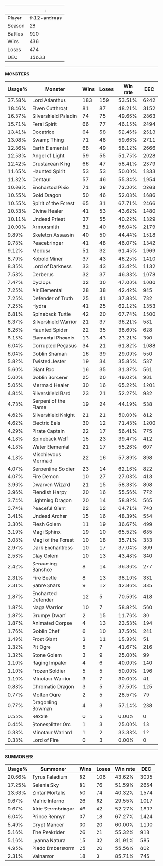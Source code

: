 .|.
|-|-
Player|th12-andreas
Season|28
Battles|910
Wins|436
Loses|474
DEC|15633

---
**MONSTERS**

Usage%|Monster|Wins|Loses|Win rate|DEC|
-|-|-|-|-|-|
37.58%|Lord Arianthus|183|159|53.51%|6242|
18.46%|Elven Cutthroat|81|87|48.21%|3152|
16.37%|Silvershield Paladin|74|75|49.66%|2863|
15.71%|Feral Spirit|66|77|46.15%|2494|
13.41%|Cocatrice|64|58|52.46%|2513|
13.08%|Swamp Thing|71|48|59.66%|2711|
12.86%|Earth Elemental|68|49|58.12%|2666|
12.53%|Angel of Light|59|55|51.75%|2028|
12.42%|Crustacean King|66|47|58.41%|2379|
11.65%|Haunted Spirit|53|53|50.00%|1833|
11.32%|Centaur|57|46|55.34%|1954|
10.66%|Enchanted Pixie|71|26|73.20%|2363|
10.55%|Gold Dragon|50|46|52.08%|1686|
10.55%|Spirit of the Forest|65|31|67.71%|2466|
10.33%|Divine Healer|41|53|43.62%|1480|
10.11%|Undead Priest|37|55|40.22%|1329|
10.00%|Armorsmith|51|40|56.04%|2179|
9.89%|Skeleton Assassin|40|50|44.44%|1518|
9.78%|Peacebringer|41|48|46.07%|1342|
9.12%|Medusa|51|32|61.45%|1969|
8.79%|Kobold Miner|37|43|46.25%|1410|
8.35%|Lord of Darkness|33|43|43.42%|1132|
7.58%|Cerberus|32|37|46.38%|1078|
7.47%|Cyclops|32|36|47.06%|1086|
7.25%|Air Elemental|28|38|42.42%|945|
7.25%|Defender of Truth|25|41|37.88%|782|
7.25%|Hydra|41|25|62.12%|1353|
6.81%|Spineback Turtle|42|20|67.74%|1500|
6.37%|Silvershield Warrior|21|37|36.21%|581|
6.26%|Haunted Spider|22|35|38.60%|628|
6.15%|Elemental Phoenix|13|43|23.21%|390|
6.04%|Corrupted Pegasus|34|21|61.82%|1088|
6.04%|Goblin Shaman|16|39|29.09%|550|
5.82%|Twisted Jester|19|34|35.85%|587|
5.60%|Giant Roc|16|35|31.37%|561|
5.60%|Goblin Sorcerer|25|26|49.02%|981|
5.05%|Mermaid Healer|30|16|65.22%|1201|
4.84%|Silvershield Bard|23|21|52.27%|932|
4.73%|Serpent of the Flame|19|24|44.19%|538|
4.62%|Silvershield Knight|21|21|50.00%|812|
4.62%|Electric Eels|30|12|71.43%|1200|
4.29%|Pirate Captain|22|17|56.41%|775|
4.18%|Spineback Wolf|15|23|39.47%|412|
4.18%|Water Elemental|21|17|55.26%|607|
4.18%|Mischievous Mermaid|22|16|57.89%|898|
4.07%|Serpentine Soldier|23|14|62.16%|822|
4.07%|Fire Demon|10|27|27.03%|413|
3.96%|Dwarven Wizard|21|15|58.33%|808|
3.96%|Fiendish Harpy|20|16|55.56%|772|
3.74%|Lightning Dragon|20|14|58.82%|565|
3.74%|Peaceful Giant|22|12|64.71%|743|
3.41%|Undead Archer|15|16|48.39%|554|
3.30%|Flesh Golem|11|19|36.67%|499|
3.19%|Magi Sphinx|19|10|65.52%|685|
3.08%|Magi of the Forest|10|18|35.71%|333|
2.97%|Dark Enchantress|10|17|37.04%|309|
2.53%|Clay Golem|10|13|43.48%|340|
2.42%|Screaming Banshee|8|14|36.36%|277|
2.31%|Fire Beetle|8|13|38.10%|331|
2.31%|Sabre Shark|9|12|42.86%|335|
1.87%|Enchanted Defender|12|5|70.59%|418|
1.87%|Naga Warrior|10|7|58.82%|560|
1.87%|Grumpy Dwarf|2|15|11.76%|30|
1.87%|Animated Corpse|4|13|23.53%|194|
1.76%|Goblin Chef|6|10|37.50%|241|
1.43%|Frost Giant|2|11|15.38%|51|
1.32%|Pit Ogre|5|7|41.67%|216|
1.32%|Stone Golem|3|9|25.00%|99|
1.10%|Raging Impaler|4|6|40.00%|140|
1.10%|Frozen Soldier|5|5|50.00%|196|
1.10%|Minotaur Warrior|3|7|30.00%|41|
0.88%|Chromatic Dragon|3|5|37.50%|125|
0.77%|Molten Ogre|2|5|28.57%|79|
0.77%|Dragonling Bowman|4|3|57.14%|288|
0.55%|Rexxie|0|5|0.00%|0|
0.44%|Stonesplitter Orc|1|3|25.00%|13|
0.33%|Minotaur Warlord|1|2|33.33%|12|
0.33%|Lord of Fire|0|3|0.00%|0|

---
**SUMMONERS**

Usage%|Summoner|Wins|Loses|Win rate|DEC|
-|-|-|-|-|-|
20.66%|Tyrus Paladium|82|106|43.62%|3005|
17.25%|Selenia Sky|81|76|51.59%|2654|
13.63%|Zintar Mortalis|50|74|40.32%|1574|
9.67%|Malric Inferno|26|62|29.55%|1017|
9.67%|Alric Stormbringer|46|42|52.27%|1807|
6.04%|Prince Rennyn|37|18|67.27%|1424|
5.49%|Crypt Mancer|30|20|60.00%|1100|
5.16%|The Peakrider|26|21|55.32%|913|
5.16%|Lyanna Natura|15|32|31.91%|585|
4.95%|Plado Emberstorm|25|20|55.56%|802|
2.31%|Valnamor|18|3|85.71%|746|
